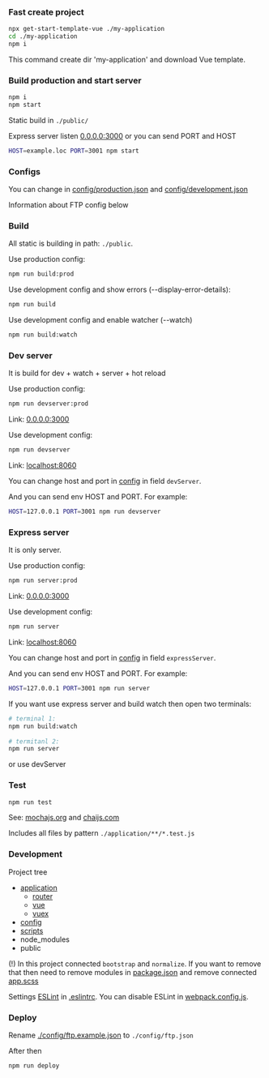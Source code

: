 ### Fast create project

```bash
npx get-start-template-vue ./my-application
cd ./my-application
npm i
```

This command create dir 'my-application' and download Vue template.


### Build production and start server

``` bash
npm i
npm start
```

Static build in `./public/`

Express server listen [0.0.0.0:3000](http://0.0.0.0:3000/) 
or you can send PORT and HOST

```bash
HOST=example.loc PORT=3001 npm start
```

### Configs

You can change in [config/production.json](./config/production.json) and  [config/development.json](./config/development.json)

Information about FTP config below

### Build
All static is building in path: `./public`.

Use production config:

```bash
npm run build:prod
```

Use development config and show errors (--display-error-details):

``` bash
npm run build
```

Use development config and enable watcher (--watch)

``` bash
npm run build:watch
```

### Dev server

It is build for dev + watch + server + hot reload

Use production config:

``` bash
npm run devserver:prod
```
Link: [0.0.0.0:3000](http://0.0.0.0:3000/)

Use development config:

``` bash
npm run devserver
```

Link: [localhost:8060](http://localhost:8060/)

You can change host and port in [config](./config/) in field `devServer`.

And you can send env HOST and PORT. For example:

```bash
HOST=127.0.0.1 PORT=3001 npm run devserver
```

### Express server

It is only server.

Use production config:

``` bash
npm run server:prod
```

Link: [0.0.0.0:3000](http://0.0.0.0:3000/)

Use development config:

``` bash
npm run server
```


Link: [localhost:8060](http://localhost:8060/)

You can change host and port in [config](./config/) in field `expressServer`.

And you can send env HOST and PORT. For example:

```bash
HOST=127.0.0.1 PORT=3001 npm run server
```

If you want use express server and build watch then open two terminals:
```bash
# terminal 1:
npm run build:watch
 
# termitanl 2:
npm run server
```
or use devServer

### Test

``` bash
npm run test
```

See: 
[mochajs.org](https://mochajs.org/)
and
[chaijs.com](http://chaijs.com/)

Includes all files by pattern `./application/**/*.test.js`

### Development

Project tree

 * [application](./application)
   * [router](./application/router)
   * [vue](./application/vue)
   * [vuex](./application/vuex)
 * [config](./config)
 * [scripts](./scripts)
 * node_modules
 * public

(!) In this project connected `bootstrap` and `normalize`. 
If you want to remove that then need to remove modules
 in [package.json](./package.json) and remove connected [app.scss](./application/vue/app.scss)
 
Settings [ESLint](https://eslint.org/) in [.eslintrc](./.eslintrc). 
You can disable ESLint in [webpack.config.js](./webpack.config.js).   


### Deploy
Rename [./config/ftp.example.json](./config/ftp.example.json) to `./config/ftp.json` 

After then
``` bash
npm run deploy
```
